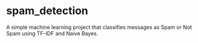 # spam_detection
A simple machine learning project that classifies messages as Spam or Not Spam using TF-IDF and Naive Bayes.
